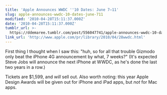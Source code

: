 ```yaml
---
title: 'Apple Announces WWDC ''10 Dates: June 7–11'
slug: apple-announces-wwdc-10-dates-june-711
modified: '2010-04-28T15:11:37.000Z'
date: '2010-04-28T15:11:37.000Z'
tumblr_url: >-
  https://ddemaree.tumblr.com/post/556047741/apple-announces-wwdc-10-dates-june-711
link_url: 'http://www.apple.com/pr/library/2010/04/28wwdc.html'
---
```

First thing I thought when I saw this: "huh, so for all that trouble Gizmodo only beat the iPhone 4G announcement by what, 7 weeks?" (It's expected Steve Jobs will announce the next iPhone at WWDC, as he's done the last two years in a row.)

Tickets are $1,599, and _will_ sell out. Also worth noting: this year Apple Design Awards will be given out for iPhone and iPad apps, but _not_ for Mac apps.
